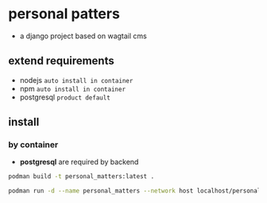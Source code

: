 # personal patters

- a django project based on wagtail cms

## extend requirements

- nodejs `auto install in container`
- npm `auto install in container`
- postgresql `product default`

## install

### by container

- **postgresql** are required by backend

``` sh
podman build -t personal_matters:latest .

podman run -d --name personal_matters --network host localhost/personal_matters:latest

```